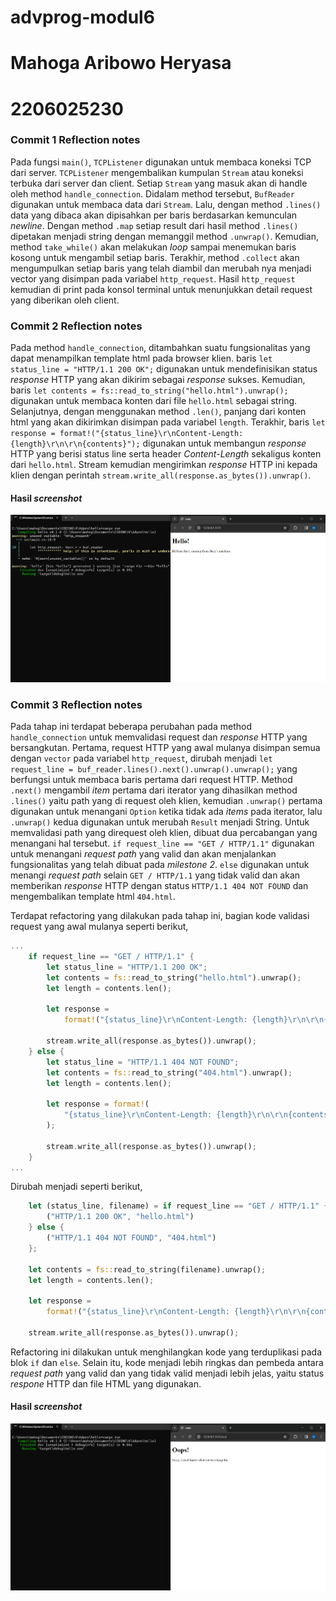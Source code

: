 # advprog-modul6

# Mahoga Aribowo Heryasa

# 2206025230

###  Commit 1 Reflection notes

Pada fungsi `main()`, `TCPListener` digunakan untuk membaca koneksi TCP dari server. `TCPListener` mengembalikan kumpulan `Stream` atau koneksi terbuka dari server dan client. Setiap `Stream` yang masuk akan di handle oleh method `handle_connection`. Didalam method tersebut, `BufReader` digunakan untuk membaca data dari `Stream`. Lalu, dengan method `.lines()` data yang dibaca akan dipisahkan per baris berdasarkan kemunculan *newline*. Dengan method `.map` setiap result dari hasil method `.lines()` dipetakan menjadi string dengan memanggil method `.unwrap()`. Kemudian, method `take_while()` akan melakukan *loop* sampai menemukan baris kosong untuk mengambil setiap baris. Terakhir, method `.collect` akan mengumpulkan setiap baris yang telah diambil dan merubah nya menjadi vector yang disimpan pada variabel `http_request`. Hasil `http_request` kemudian di print pada konsol terminal untuk menunjukkan detail request yang diberikan oleh client.

###  Commit 2 Reflection notes

Pada method `handle_connection`, ditambahkan suatu fungsionalitas yang dapat menampilkan template html pada browser klien. baris `let status_line = "HTTP/1.1 200 OK";` digunakan untuk mendefinisikan status *response* HTTP yang akan dikirim sebagai *response* sukses. Kemudian, baris `let contents = fs::read_to_string("hello.html").unwrap();` digunakan untuk membaca konten dari file `hello.html` sebagai string. Selanjutnya, dengan menggunakan method `.len()`, panjang dari konten html yang akan dikirimkan disimpan pada variabel `length`. Terakhir, baris `let response = format!("{status_line}\r\nContent-Length: {length}\r\n\r\n{contents}");` digunakan untuk membangun *response* HTTP yang berisi status line serta header *Content-Length* sekaligus konten dari `hello.html`. Stream kemudian mengirimkan *response* HTTP ini kepada klien dengan perintah `stream.write_all(response.as_bytes()).unwrap()`.  

#### Hasil *screenshot*

![Commit 2 screen capture](assets/images/commit2.png)

###  Commit 3 Reflection notes

Pada tahap ini terdapat beberapa perubahan pada method `handle_connection` untuk memvalidasi request dan *response* HTTP yang bersangkutan. Pertama, request HTTP yang awal mulanya disimpan semua dengan `vector` pada variabel `http_request`, dirubah menjadi `let request_line = buf_reader.lines().next().unwrap().unwrap();` yang berfungsi untuk membaca baris pertama dari request HTTP. Method `.next()` mengambil *item* pertama dari iterator yang dihasilkan method `.lines()` yaitu path yang di request oleh klien, kemudian `.unwrap()` pertama digunakan untuk menangani `Option` ketika tidak ada *items* pada iterator, lalu `.unwrap()` kedua digunakan untuk merubah `Result` menjadi String. Untuk memvalidasi path yang direquest oleh klien, dibuat dua percabangan yang menangani hal tersebut. `if request_line == "GET / HTTP/1.1"` digunakan untuk menangani *request path* yang valid dan akan menjalankan fungsionalitas yang telah dibuat pada *milestone 2*. `else` digunakan untuk menangi *request path* selain `GET / HTTP/1.1` yang tidak valid dan akan memberikan *response* HTTP dengan status `HTTP/1.1 404 NOT FOUND` dan mengembalikan template html `404.html`. 

Terdapat refactoring yang dilakukan pada tahap ini, bagian kode validasi request yang awal mulanya seperti berikut,

```rust
...
    if request_line == "GET / HTTP/1.1" {
        let status_line = "HTTP/1.1 200 OK"; 
        let contents = fs::read_to_string("hello.html").unwrap(); 
        let length = contents.len();
        
        let response =
            format!("{status_line}\r\nContent-Length: {length}\r\n\r\n{contents}");
        
        stream.write_all(response.as_bytes()).unwrap(); 
    } else {
        let status_line = "HTTP/1.1 404 NOT FOUND";
        let contents = fs::read_to_string("404.html").unwrap();
        let length = contents.len();

        let response = format!(
            "{status_line}\r\nContent-Length: {length}\r\n\r\n{contents}"
        );

        stream.write_all(response.as_bytes()).unwrap();
    }    
...
```
Dirubah menjadi seperti berikut,

```rust
    let (status_line, filename) = if request_line == "GET / HTTP/1.1" {
        ("HTTP/1.1 200 OK", "hello.html")
    } else {
        ("HTTP/1.1 404 NOT FOUND", "404.html")
    };

    let contents = fs::read_to_string(filename).unwrap();
    let length = contents.len();

    let response =
        format!("{status_line}\r\nContent-Length: {length}\r\n\r\n{contents}");

    stream.write_all(response.as_bytes()).unwrap();
```

Refactoring ini dilakukan untuk menghilangkan kode yang terduplikasi pada blok `if` dan `else`. Selain itu, kode menjadi lebih ringkas dan pembeda antara *request path* yang valid dan yang tidak valid menjadi lebih jelas, yaitu status *respone* HTTP dan file HTML yang digunakan. 

#### Hasil *screenshot*

![Commit 3 screen capture](assets/images/commit3.png)